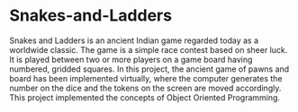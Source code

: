 # Snakes-and-Ladders
Snakes and Ladders is an ancient Indian game regarded today as a worldwide classic. The game is a simple race contest based on sheer luck. It is played between two or more players on a game board having numbered, gridded squares. In this project, the ancient game of pawns and board has been implemented virtually, where the computer generates the number on the dice and the tokens on the screen are moved accordingly. This project implemented the concepts of Object Oriented Programming.
